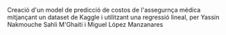 Creació d'un model de predicció de costos de l'assegurnça médica mitjançant un dataset de Kaggle i utilitzant una regressió lineal, per Yassin Nakmouche Sahli M'Ghaiti i Miguel López Manzanares
